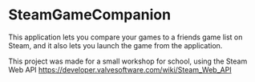 # SteamGameCompanion
This application lets you compare your games to a friends game list on Steam, and it also lets you launch the game from the application.

This project was made for a small workshop for school, using the Steam Web API
https://developer.valvesoftware.com/wiki/Steam_Web_API

